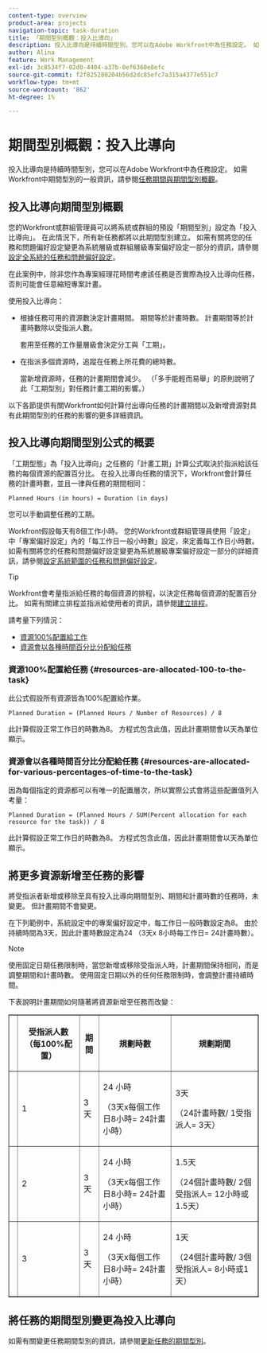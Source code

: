 ```yaml
---
content-type: overview
product-area: projects
navigation-topic: task-duration
title: 「期間型別概觀：投入比導向」
description: 投入比導向是持續時間型別，您可以在Adobe Workfront中為任務設定。 如需Workfront中期間型別的一般資訊，請參閱任務期間與期間型別概觀。
author: Alina
feature: Work Management
exl-id: 3c8534f7-02d0-4404-a37b-0ef6360e8efc
source-git-commit: f2f825280204b56d2dc85efc7a315a4377e551c7
workflow-type: tm+mt
source-wordcount: '862'
ht-degree: 1%

---
```


# 期間型別概觀：投入比導向

投入比導向是持續時間型別，您可以在Adobe Workfront中為任務設定。 如需Workfront中期間型別的一般資訊，請參閱[任務期間與期間型別概觀](../../../manage-work/tasks/taskdurtn/task-duration-and-duration-type.md)。

## 投入比導向期間型別概觀

您的Workfront或群組管理員可以將系統或群組的預設「期間型別」設定為「投入比導向」。 在此情況下，所有新任務都將以此期間型別建立。 如需有關將您的任務和問題偏好設定變更為系統層級或群組層級專案偏好設定一部分的資訊，請參閱[設定全系統的任務和問題偏好設定](../../../administration-and-setup/set-up-workfront/configure-system-defaults/set-task-issue-preferences.md)。

在此案例中，除非您作為專案經理花時間考慮該任務是否實際為投入比導向任務，否則可能會任意縮短專案計畫。

使用投入比導向：

* 根據任務可用的資源數決定計畫期間。 期間等於計畫時數。 計畫期間等於計畫時數除以受指派人數。

  套用至任務的工作量層級會決定分工與「工期」。

* 在指派多個資源時，追蹤在任務上所花費的總時數。

  當新增資源時，任務的計畫期間會減少。 （「多手能輕而易舉」的原則說明了此「工期型別」對任務計畫工期的影響。）

以下各節提供有關Workfront如何計算付出導向任務的計畫期間以及新增資源對具有此期間型別的任務的影響的更多詳細資訊。

## 投入比導向期間型別公式的概要

「工期型態」為「投入比導向」之任務的「計畫工期」計算公式取決於指派給該任務的每個資源的配置百分比。 在投入比導向任務的情況下，Workfront會計算任務的計畫時數，並且一律與任務的期間相同：

```
Planned Hours (in hours) = Duration (in days)
```

您可以手動調整任務的工期。

Workfront假設每天有8個工作小時。 您的Workfront或群組管理員使用「設定」中「專案偏好設定」內的「每工作日一般小時數」設定，來定義每工作日小時數。 如需有關將您的任務和問題偏好設定變更為系統層級專案偏好設定一部分的詳細資訊，請參閱[設定系統範圍的任務和問題偏好設定](../../../administration-and-setup/set-up-workfront/configure-system-defaults/set-task-issue-preferences.md)。

>[!TIP]
>
>Workfront會考量指派給任務的每個資源的排程，以決定任務每個資源的配置百分比。 如需有關建立排程並指派給使用者的資訊，請參閱[建立排程](../../../administration-and-setup/set-up-workfront/configure-timesheets-schedules/create-schedules.md)。

請考量下列情況：

* [資源100%配置給工作](#resources-are-allocated-100-to-the-task)
* [資源會以各種時間百分比分配給任務](#resources-are-allocated-for-various-percentages-of-time-to-the-task)

### 資源100%配置給任務 {#resources-are-allocated-100-to-the-task}

此公式假設所有資源皆為100%配置給作業。

```
Planned Duration = (Planned Hours / Number of Resources) / 8
```

此計算假設正常工作日的時數為8。 方程式包含此值，因此計畫期間會以天為單位顯示。

### 資源會以各種時間百分比分配給任務 {#resources-are-allocated-for-various-percentages-of-time-to-the-task}

因為每個指定的資源都可以有唯一的配置層次，所以實際公式會將這些配置值列入考量：

```
Planned Duration = (Planned Hours / SUM(Percent allocation for each resource for the task)) / 8
```

此計算假設正常工作日的時數為8。 方程式包含此值，因此計畫期間會以天為單位顯示。

## 將更多資源新增至任務的影響

將受指派者新增或移除至具有投入比導向期間型別、期間和計畫時數的任務時，未變更。 但計畫期間不會變更。

在下列範例中，系統設定中的專案偏好設定中，每工作日一般時數設定為8。 由於持續時間為3天，因此計畫時數設定為24 （3天x 8小時每工作日= 24計畫時數）。

>[!NOTE]
>
>使用固定日期任務限制時，當您新增或移除受指派人時，計畫期間保持相同，而是調整期間和計畫時數。 使用固定日期以外的任何任務限制時，會調整計畫持續時間。

下表說明計畫期間如何隨著將資源新增至任務而改變：

<table border="1" cellspacing="15" cellpadding="1"> 
 <col> 
 <col> 
 <col> 
 <col> 
 <col> 
 <thead> 
  <tr> 
   <th> </th> 
   <th> <p><strong>受指派人數（每100%配置）</strong> </p> </th> 
   <th> <p><strong>期間</strong> </p> </th> 
   <th> <p><strong>規劃時數</strong> </p> </th> 
   <th><strong>規劃期間</strong> </th> 
  </tr> 
 </thead> 
 <tbody> 
  <tr> 
   <td> </td> 
   <td> <p>1</p> </td> 
   <td> <p>3天</p> </td> 
   <td> <p>24 小時</p> <p>（3天x每個工作日8小時= 24計畫小時）</p> </td> 
   <td> <p>3天</p> <p>（24計畫時數/ 1受指派人= 3天）</p> </td> 
  </tr> 
  <tr> 
   <td> </td> 
   <td> <p>2</p> </td> 
   <td> <p>3天</p> </td> 
   <td> <p>24 小時</p> <p>（3天x每個工作日8小時= 24計畫小時）</p> </td> 
   <td> <p>1.5天</p> <p>（24個計畫時數/ 2個受指派人= 12小時或1.5天）</p> </td> 
  </tr> 
  <tr> 
   <td> </td> 
   <td> <p>3</p> </td> 
   <td> <p>3天</p> </td> 
   <td> <p>24 小時</p> <p>（3天x每個工作日8小時= 24計畫小時）</p> </td> 
   <td> <p>1天</p> <p>（24個計畫時數/ 3個受指派人= 8小時或1天）</p> </td> 
  </tr> 
 </tbody> 
</table>

## 將任務的期間型別變更為投入比導向

如需有關變更任務期間型別的資訊，請參閱[更新任務的期間型別](../../../manage-work/tasks/taskdurtn/update-duration-type-of-task.md)。

<!--
<p data-mc-conditions="QuicksilverOrClassic.Draft mode">(NOTE: replaced with new article linked above)</p>
-->

<!--
<ol data-mc-conditions="QuicksilverOrClassic.Draft mode">
<li value="1">Go to a task for which you want to change the Duration Type.</li>
<li value="2"> <p data-mc-conditions="QuicksilverOrClassic.Quicksilver">Click <strong>Task Details</strong> in the left panel, then in the Overview area click <strong>Duration Type</strong>. </p> </li>
<li value="3"> <p>Select <strong>Effort Driven</strong> from the drop-down menu.</p> </li>
<li value="4">Click <strong>Save</strong><strong>Changes</strong>.</li>
</ol>
-->
